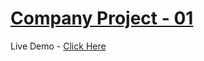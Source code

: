 # [Company Project - 01](https://company-project-01.vercel.app/) 
Live Demo - [Click Here](https://company-project-01.vercel.app/)
